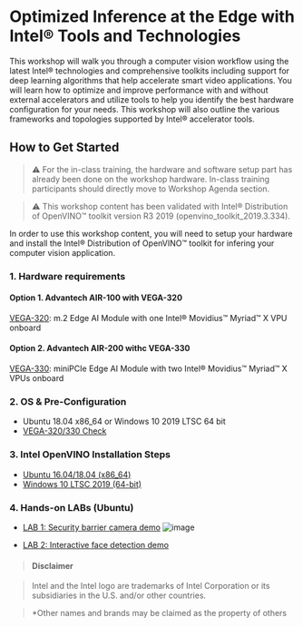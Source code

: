 # Optimized Inference at the Edge with Intel® Tools and Technologies 
This workshop will walk you through a computer vision workflow using the latest Intel® technologies and comprehensive toolkits including support for deep learning algorithms that help accelerate smart video applications. You will learn how to optimize and improve performance with and without external accelerators and utilize tools to help you identify the best hardware configuration for your needs. This workshop will also outline the various frameworks and topologies supported by Intel® accelerator tools. 

## How to Get Started
   
> :warning: For the in-class training, the hardware and software setup part has already been done on the workshop hardware. In-class training participants should directly move to Workshop Agenda section. 

> :warning: This workshop content has been validated with Intel® Distribution of OpenVINO™ toolkit version R3 2019 (openvino_toolkit_2019.3.334). 

In order to use this workshop content, you will need to setup your hardware and install the Intel® Distribution of OpenVINO™ toolkit for infering your computer vision application.  
### 1. Hardware requirements
#### Option 1. Advantech AIR-100 with VEGA-320
[VEGA-320](https://www.advantech.com/products/3d060f1e-e73e-460d-b38c-c69f76312c91/vega-320/mod_f8aaa5f2-fe32-4a58-b5b4-2a02a857852a): m.2 Edge AI Module with one Intel® Movidius™ Myriad™ X VPU onboard
#### Option 2. Advantech AIR-200 withc VEGA-330
[VEGA-330](https://www.advantech.com/products/3d060f1e-e73e-460d-b38c-c69f76312c91/vega-330/mod_120c6dca-5210-4d0d-b71f-8854a7faf1a1): miniPCIe Edge AI Module with two Intel® Movidius™ Myriad™ X VPUs onboard

### 2. OS & Pre-Configuration
- Ubuntu 18.04 x86_64 or Windows 10 2019 LTSC 64 bit
- [VEGA-320/330 Check](https://github.com/ADVANTECH-EIoT/VEGA_Workshop/blob/master/VEGA_Check.md)

### 3. Intel OpenVINO Installation Steps
- [Ubuntu 16.04/18.04 (x86_64)](https://github.com/ADVANTECH-EIoT/VEGA_Workshop/blob/master/ubuntu.md)
- [Windows 10 LTSC 2019 (64-bit)](https://github.com/ADVANTECH-EIoT/VEGA_Workshop/blob/master/windows.md)

### 4. Hands-on LABs (Ubuntu)
- [LAB 1: Security barrier camera demo](https://github.com/ADVANTECH-EIoT/VEGA_Workshop/blob/master/Security_barrier_camera_demo.md)
![image](https://github.com/ADVANTECH-EIoT/VEGA_Workshop/blob/master/Security_Barrier_Camera_Demo.png)

- [LAB 2: Interactive face detection demo]()


<!--	
* **Workshop Survey**
  - [Workshop Survey](https://idz.qualtrics.com/jfe/form/SV_a9GvOxtOrOziykB)
  - [Custom Layer Tutorial Survey](https://intelemployee.az1.qualtrics.com/jfe/form/SV_1ZjOKaEIQUM5FpX)
  - [Embedded Vision Summit Workshop Survey](https://intel.az1.qualtrics.com/jfe/form/SV_6RsCwmj6QGD3PAF)
  -->
> #### Disclaimer

> Intel and the Intel logo are trademarks of Intel Corporation or its subsidiaries in the U.S. and/or other countries. 
 
> *Other names and brands may be claimed as the property of others
